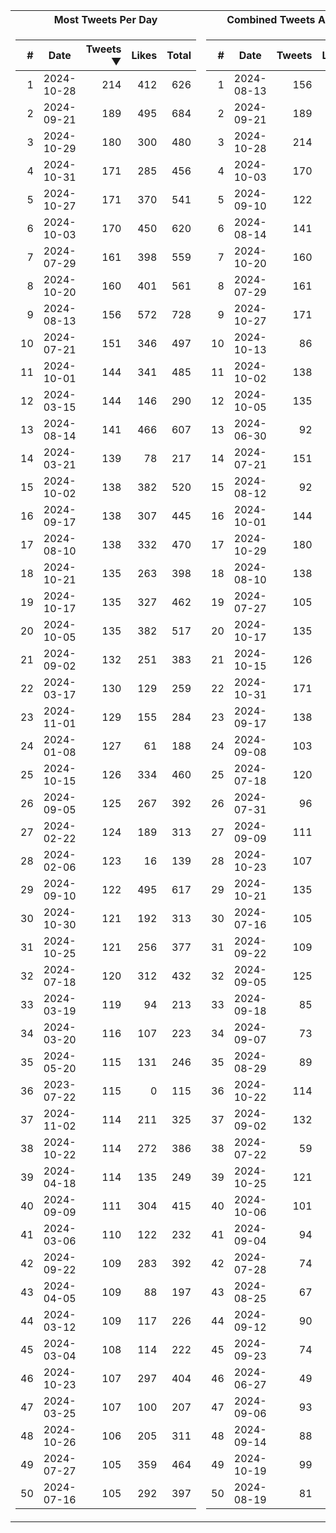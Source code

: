 <table>
<tr><th>Most Tweets Per Day</th><th>Combined Tweets And Likes</th></tr><tr><td>


|#|Date|Tweets ▼|Likes|Total|
|--:|--|--:|--:|--:|
|1|2024-10-28|214|412|626|
|2|2024-09-21|189|495|684|
|3|2024-10-29|180|300|480|
|4|2024-10-31|171|285|456|
|5|2024-10-27|171|370|541|
|6|2024-10-03|170|450|620|
|7|2024-07-29|161|398|559|
|8|2024-10-20|160|401|561|
|9|2024-08-13|156|572|728|
|10|2024-07-21|151|346|497|
|11|2024-10-01|144|341|485|
|12|2024-03-15|144|146|290|
|13|2024-08-14|141|466|607|
|14|2024-03-21|139|78|217|
|15|2024-10-02|138|382|520|
|16|2024-09-17|138|307|445|
|17|2024-08-10|138|332|470|
|18|2024-10-21|135|263|398|
|19|2024-10-17|135|327|462|
|20|2024-10-05|135|382|517|
|21|2024-09-02|132|251|383|
|22|2024-03-17|130|129|259|
|23|2024-11-01|129|155|284|
|24|2024-01-08|127|61|188|
|25|2024-10-15|126|334|460|
|26|2024-09-05|125|267|392|
|27|2024-02-22|124|189|313|
|28|2024-02-06|123|16|139|
|29|2024-09-10|122|495|617|
|30|2024-10-30|121|192|313|
|31|2024-10-25|121|256|377|
|32|2024-07-18|120|312|432|
|33|2024-03-19|119|94|213|
|34|2024-03-20|116|107|223|
|35|2024-05-20|115|131|246|
|36|2023-07-22|115|0|115|
|37|2024-11-02|114|211|325|
|38|2024-10-22|114|272|386|
|39|2024-04-18|114|135|249|
|40|2024-09-09|111|304|415|
|41|2024-03-06|110|122|232|
|42|2024-09-22|109|283|392|
|43|2024-04-05|109|88|197|
|44|2024-03-12|109|117|226|
|45|2024-03-04|108|114|222|
|46|2024-10-23|107|297|404|
|47|2024-03-25|107|100|207|
|48|2024-10-26|106|205|311|
|49|2024-07-27|105|359|464|
|50|2024-07-16|105|292|397|

</td><td>


|#|Date|Tweets|Likes|Total ▼|
|--:|--|--:|--:|--:|
|1|2024-08-13|156|572|728|
|2|2024-09-21|189|495|684|
|3|2024-10-28|214|412|626|
|4|2024-10-03|170|450|620|
|5|2024-09-10|122|495|617|
|6|2024-08-14|141|466|607|
|7|2024-10-20|160|401|561|
|8|2024-07-29|161|398|559|
|9|2024-10-27|171|370|541|
|10|2024-10-13|86|438|524|
|11|2024-10-02|138|382|520|
|12|2024-10-05|135|382|517|
|13|2024-06-30|92|413|505|
|14|2024-07-21|151|346|497|
|15|2024-08-12|92|404|496|
|16|2024-10-01|144|341|485|
|17|2024-10-29|180|300|480|
|18|2024-08-10|138|332|470|
|19|2024-07-27|105|359|464|
|20|2024-10-17|135|327|462|
|21|2024-10-15|126|334|460|
|22|2024-10-31|171|285|456|
|23|2024-09-17|138|307|445|
|24|2024-09-08|103|341|444|
|25|2024-07-18|120|312|432|
|26|2024-07-31|96|325|421|
|27|2024-09-09|111|304|415|
|28|2024-10-23|107|297|404|
|29|2024-10-21|135|263|398|
|30|2024-07-16|105|292|397|
|31|2024-09-22|109|283|392|
|32|2024-09-05|125|267|392|
|33|2024-09-18|85|305|390|
|34|2024-09-07|73|316|389|
|35|2024-08-29|89|299|388|
|36|2024-10-22|114|272|386|
|37|2024-09-02|132|251|383|
|38|2024-07-22|59|324|383|
|39|2024-10-25|121|256|377|
|40|2024-10-06|101|271|372|
|41|2024-09-04|94|270|364|
|42|2024-07-28|74|288|362|
|43|2024-08-25|67|294|361|
|44|2024-09-12|90|264|354|
|45|2024-09-23|74|273|347|
|46|2024-06-27|49|294|343|
|47|2024-09-06|93|249|342|
|48|2024-09-14|88|243|331|
|49|2024-10-19|99|229|328|
|50|2024-08-19|81|245|326|

</td><tr>
</table>

